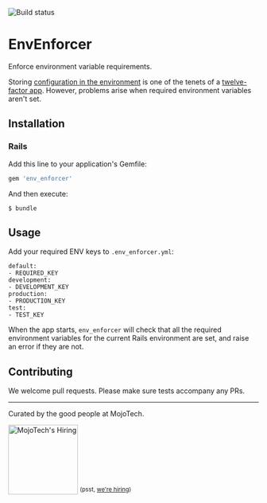 ![Build status](https://travis-ci.org/mojotech/env-enforcer.svg)

# EnvEnforcer

Enforce environment variable requirements.

Storing [configuration in the environment](http://www.12factor.net/config) is one of the tenets of a [twelve-factor app](http://www.12factor.net/). However, problems arise when required environment variables aren't set.

## Installation

### Rails

Add this line to your application's Gemfile:

```ruby
gem 'env_enforcer'
```

And then execute:

    $ bundle

## Usage

Add your required ENV keys to `.env_enforcer.yml`:

```shell
default:
- REQUIRED_KEY
development:
- DEVELOPMENT_KEY
production:
- PRODUCTION_KEY
test:
- TEST_KEY
```

When the app starts, `env_enforcer` will check that all the required environment variables for the current Rails environment are set, and raise an error if they are not.

## Contributing
We welcome pull requests. Please make sure tests accompany any PRs.

---

Curated by the good people at MojoTech.

<a href="http://mojotech.com"><img width="140px" src="https://mojotech.github.io/jeet/img/mojotech-logo.svg" title="MojoTech's Hiring"></a> <sup>(psst, [we're hiring](http://www.mojotech.com/jobs))</sup>

